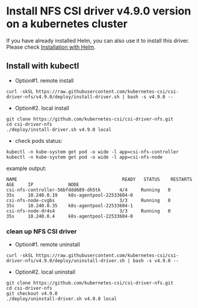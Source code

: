 # Install NFS CSI driver v4.9.0 version on a kubernetes cluster

If you have already installed Helm, you can also use it to install this driver. Please check [Installation with Helm](../charts/README.md).

## Install with kubectl
 - Option#1. remote install
```console
curl -skSL https://raw.githubusercontent.com/kubernetes-csi/csi-driver-nfs/v4.9.0/deploy/install-driver.sh | bash -s v4.9.0 --
```

 - Option#2. local install
```console
git clone https://github.com/kubernetes-csi/csi-driver-nfs.git
cd csi-driver-nfs
./deploy/install-driver.sh v4.9.0 local
```

- check pods status:
```console
kubectl -n kube-system get pod -o wide -l app=csi-nfs-controller
kubectl -n kube-system get pod -o wide -l app=csi-nfs-node
```

example output:

```console
NAME                                       READY   STATUS    RESTARTS   AGE     IP             NODE
csi-nfs-controller-56bfddd689-dh5tk       4/4     Running   0          35s     10.240.0.19    k8s-agentpool-22533604-0
csi-nfs-node-cvgbs                        3/3     Running   0          35s     10.240.0.35    k8s-agentpool-22533604-1
csi-nfs-node-dr4s4                        3/3     Running   0          35s     10.240.0.4     k8s-agentpool-22533604-0
```

### clean up NFS CSI driver
 - Option#1. remote uninstall
```console
curl -skSL https://raw.githubusercontent.com/kubernetes-csi/csi-driver-nfs/v4.9.0/deploy/uninstall-driver.sh | bash -s v4.9.0 --
```

 - Option#2. local uninstall
```console
git clone https://github.com/kubernetes-csi/csi-driver-nfs.git
cd csi-driver-nfs
git checkout v4.9.0
./deploy/uninstall-driver.sh v4.9.0 local
```
